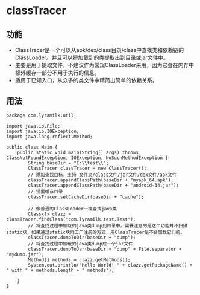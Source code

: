 # classTracer
## 功能
- ClassTracer是一个可以从apk/dex/class目录/class中查找类和依赖链的ClassLoader。并且可以将加载到的类提取出到目录或jar文件中。
- 主要是用于提取文件，不建议作为常规ClassLoader来用，因为它会在内存中额外缓存一部分不用于执行的信息。
- 适用于已知入口，从众多的类文件中精简出简单的依赖关系。
## 用法
```
package com.lyramilk.util;

import java.io.File;
import java.io.IOException;
import java.lang.reflect.Method;

public class Main {
    public static void main(String[] args) throws ClassNotFoundException, IOException, NoSuchMethodException {
        String baseDir = "E:\\test\\";
        ClassTracer classTracer = new ClassTracer();
        // 添加查找目标，支持 文件夹/class文件/jar文件/dex文件/apk文件
        classTracer.appendClassPath(baseDir + "myapk_64.apk");
        classTracer.appendClassPath(baseDir + "android-34.jar");
        // 设置缓存目录
        classTracer.setCacheDir(baseDir + "cache");

        // 像普通的ClassLoader一样查找java类
        Class<?> clazz = classTracer.findClass("com.lyramilk.test.Test");
        // 将查找过程中加载的java类dump到目录中，需要注意的是这个功能并不扫描static块，如果通过static块向工厂注册的方式，用ClassTracer是不会加载它们的。
        classTracer.dumpToDir(baseDir + "dump");
        // 将查找过程中加载的java类dump成一个jar文件
        classTracer.dumpToJar(baseDir + "dump" + File.separator + "mydump.jar");
        Method[] methods = clazz.getMethods();
        System.out.println("Hello World! " + clazz.getPackageName() + " with " + methods.length + " methods");

    }
}
```
